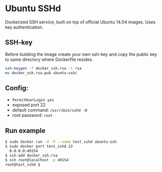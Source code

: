 # Ubuntu SSHd

Dockerized SSH service, built on top of official Ubuntu 14.04 images. Uses key authentication. 

## SSH-key

Before building the image create your own ssh-key and copy the public key to same directory where Dockerfile resides.

```bash
ssh-keygen -f docker_ssh.rsa -t rsa
mv docker_ssh.rsa.pub ubuntu-ssh/
```

## Config:

  - `PermitRootLogin yes`
  - exposed port 22
  - default command: `/usr/sbin/sshd -D`
  - root password: `root`

## Run example

```bash
$ sudo docker run -d -P --name test_sshd ubuntu-ssh
$ sudo docker port test_sshd 22
  0.0.0.0:49154
$ ssh-add docker_ssh.rsa
$ ssh root@localhost -p 49154
root@test_sshd $
```

